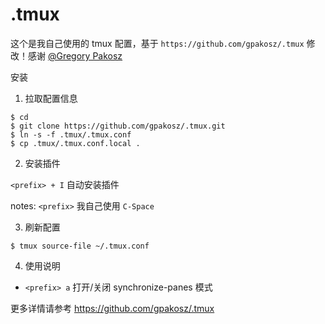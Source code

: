 .tmux
=====

这个是我自己使用的 tmux 配置，基于 `https://github.com/gpakosz/.tmux` 修改！感谢 [@Gregory Pakosz](https://github.com/gpakosz)


安装

1. 拉取配置信息

```
$ cd
$ git clone https://github.com/gpakosz/.tmux.git
$ ln -s -f .tmux/.tmux.conf
$ cp .tmux/.tmux.conf.local .
```

2. 安装插件

`<prefix> + I` 自动安装插件

notes: `<prefix>` 我自己使用 `C-Space`

3. 刷新配置

```
$ tmux source-file ~/.tmux.conf
```

4. 使用说明

* `<prefix> a` 打开/关闭 synchronize-panes 模式

更多详情请参考 https://github.com/gpakosz/.tmux

